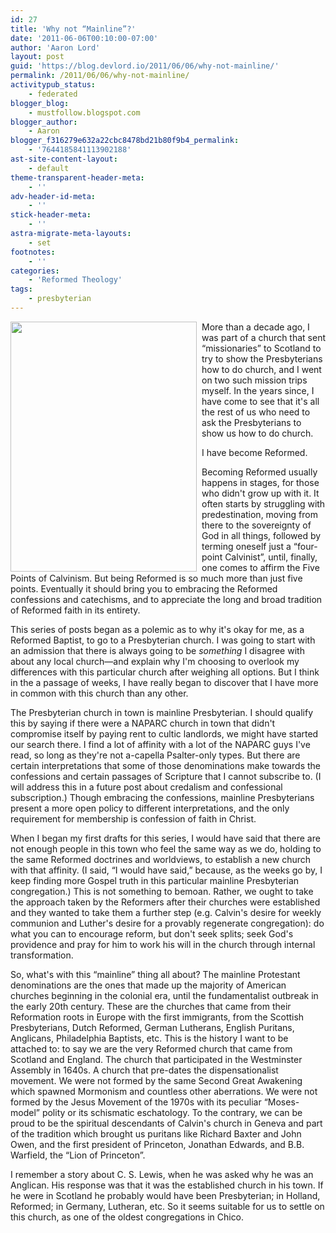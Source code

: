 ```yaml
---
id: 27
title: 'Why not “Mainline”?'
date: '2011-06-06T00:10:00-07:00'
author: 'Aaron Lord'
layout: post
guid: 'https://blog.devlord.io/2011/06/06/why-not-mainline/'
permalink: /2011/06/06/why-not-mainline/
activitypub_status:
    - federated
blogger_blog:
    - mustfollow.blogspot.com
blogger_author:
    - Aaron
blogger_f316279e632a22cbc8478bd21b80f9b4_permalink:
    - '7644185841113902188'
ast-site-content-layout:
    - default
theme-transparent-header-meta:
    - ''
adv-header-id-meta:
    - ''
stick-header-meta:
    - ''
astra-migrate-meta-layouts:
    - set
footnotes:
    - ''
categories:
    - 'Reformed Theology'
tags:
    - presbyterian
---
```


<img class="alignleft" align="left" style="padding-right:5px" src="http://lh5.ggpht.com/-mzrQl6bpkso/TewZx8jFnmI/AAAAAAAAJiU/3fTbG0KOBwM/s400/1.jpg" alt="" width="298" height="400" border="0" />More than a decade ago, I was part of a church that sent “missionaries” to Scotland to try to show the Presbyterians how to do church, and I went on two such mission trips myself. In the years since, I have come to see that it's all the rest of us who need to ask the Presbyterians to show us how to do church.

I have become Reformed.

Becoming Reformed usually happens in stages, for those who didn't grow up with it. It often starts by struggling with predestination, moving from there to the sovereignty of God in all things, followed by terming oneself just a “four-point Calvinist”, until, finally, one comes to affirm the Five Points of Calvinism. But being Reformed is so much more than just five points. Eventually it should bring you to embracing the Reformed confessions and catechisms, and to appreciate the long and broad tradition of Reformed faith in its entirety.

This series of posts began as a polemic as to why it's okay for me, as a Reformed Baptist, to go to a Presbyterian church. I was going to start with an admission that there is always going to be <em>something</em> I disagree with about any local church—and explain why I'm choosing to overlook my differences with this particular church after weighing all options. But I think in the a passage of weeks, I have really began to discover that I have more in common with this church than any other.

The Presbyterian church in town is mainline Presbyterian. I should qualify this by saying if there were a NAPARC church in town that didn't compromise itself by paying rent to cultic landlords, we might have started our search there. I find a lot of affinity with a lot of the NAPARC guys I've read, so long as they're not a-capella Psalter-only types. But there are certain interpretations that some of those denominations make towards the confessions and certain passages of Scripture that I cannot subscribe to. (I will address this in a future post about credalism and confessional subscription.) Though embracing the confessions, mainline Presbyterians present a more open policy to different interpretations, and the only requirement for membership is confession of faith in Christ.

When I began my first drafts for this series, I would have said that there are not enough people in this town who feel the same way as we do, holding to the same Reformed doctrines and worldviews, to establish a new church with that affinity. (I said, “I would have said,” because, as the weeks go by, I keep finding more Gospel truth in this particular mainline Presbyterian congregation.) This is not something to bemoan. Rather, we ought to take the approach taken by the Reformers after their churches were established and they wanted to take them a further step (e.g. Calvin's desire for weekly communion and Luther's desire for a provably regenerate congregation): do what you can to encourage reform, but don't seek splits; seek God's providence and pray for him to work his will in the church through internal transformation.

So, what's with this “mainline” thing all about? The mainline Protestant denominations are the ones that made up the majority of American churches beginning in the colonial era, until the fundamentalist outbreak in the early 20th century. These are the churches that came from their Reformation roots in Europe with the first immigrants, from the Scottish Presbyterians, Dutch Reformed, German Lutherans, English Puritans, Anglicans, Philadelphia Baptists, etc. This is the history I want to be attached to: to say we are the very Reformed church that came from Scotland and England. The church that participated in the Westminster Assembly in 1640s. A church that pre-dates the dispensationalist movement. We were not formed by the same Second Great Awakening which spawned Mormonism and countless other aberrations. We were not formed by the Jesus Movement of the 1970s with its peculiar “Moses-model” polity or its schismatic eschatology. To the contrary, we can be proud to be the spiritual descendants of Calvin's church in Geneva and part of the tradition which brought us puritans like Richard Baxter and John Owen, and the first president of Princeton, Jonathan Edwards, and B.B. Warfield, the “Lion of Princeton”.

I remember a story about C. S. Lewis, when he was asked why he was an Anglican. His response was that it was the established church in his town. If he were in Scotland he probably would have been Presbyterian; in Holland, Reformed; in Germany, Lutheran, etc. So it seems suitable for us to settle on this church, as one of the oldest congregations in Chico.
